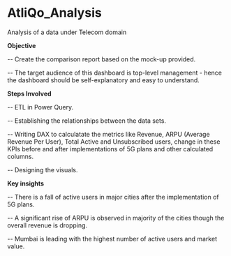 # AtliQo_Analysis
Analysis of a data under Telecom domain

**Objective**

-- Create the comparison report based on the mock-up provided.

-- The target audience of this dashboard is top-level management - hence the dashboard should be self-explanatory and easy to understand.

**Steps Involved**

-- ETL in Power Query.

-- Establishing the relationships between the data sets.

-- Writing DAX to calculatate the metrics like Revenue, ARPU (Average Revenue Per User), Total Active and Unsubscribed users, change in these KPIs before and after implementations of 5G plans and other calculated columns.

-- Designing the visuals.

**Key insights**

-- There is a fall of active users in major cities after the implementation of 5G plans.

-- A significant rise of ARPU is observed in majority of the cities though the overall revenue is dropping.

-- Mumbai is leading with the highest number of active users and market value.

